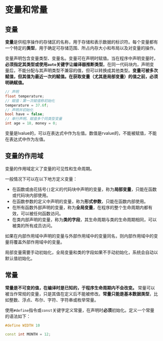 # 变量和常量

## 变量

**变量**是供程序操作的存储区的名称，用于存储和表示数据的标识符。每个变量都有一个特定的**类型**，用于确定可存储范围、所占内存大小和布局以及对变量的操作。

变量声明包含变量类型、变量名。变量可在声明时赋值。当在程序中声明变量时，**必须指定其类型或使用`auto`关键字让编译器推断类型**。在同一代码块内，声明变量后，不能分配与其声明类型不兼容的值，但可以转换成其他类型。**变量可被多次赋值，但其值为最近一次的赋值。在获取变量（尤其是局部变量）的值之前，必须明确赋值。**

```cpp
// 声明
float temperature;
// 赋值：第一次赋值称初始化
temperature = 37.6f;
// 声明并初始化
bool have = false;
// 单行声明、赋值多个同类型变量
int age = 18, money = 0;
```

变量是lvalue的，可以在表达式中作为左值。数值是rvalue的，不能被赋值，不能在表达式中作为左值。

## 变量的作用域

变量的作用域定义了变量的可见性和生命周期。

一般情况下可以在以下地方定义变量：

- 在函数或由花括号`{}`定义的代码块中声明的变量，称为**局部变量**，只能在函数或代码块内部使用。
- 在函数参数的定义中声明的变量，称为**形式参数**，只能在函数内部使用。
- 在所有函数外部声明的变量，称为**全局变量**，在程序的整个生命周期内都有效，可以被任何函数访问。
- 在类内部声明的变量，称为**类的字段**，其生命周期与类的生命周期相同，可以被类的所有成员访问。

如果在内部作用域中声明的变量与外部作用域中的变量同名，则内部作用域中的变量将覆盖外部作用域中的变量。

局部变量需要手动初始化，全局变量和类的字段如果不手动初始化，系统会自动以默认值初始化。

## 常量

**常量是不可变的值，在编译时是已知的，于程序生命周期内不会改变。** 常量可以被当作常规的变量，只是其值在定义后不能被修改。**常量只能是基本数据类型**，比如整数、浮点、布尔、字符、字符串或枚举常量。

使用`#define`指令或`const`关键字定义常量，在声明时**必须**初始化。定义一个常量的语法如下：

```cpp
#define WIDTH 10

const int MONTH = 12;
```
